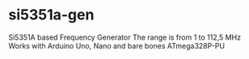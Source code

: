 # si5351a-gen
Si5351A based Frequency Generator 
The range is from 1 to 112,5 MHz
Works with Arduino Uno, Nano and bare bones ATmega328P-PU
